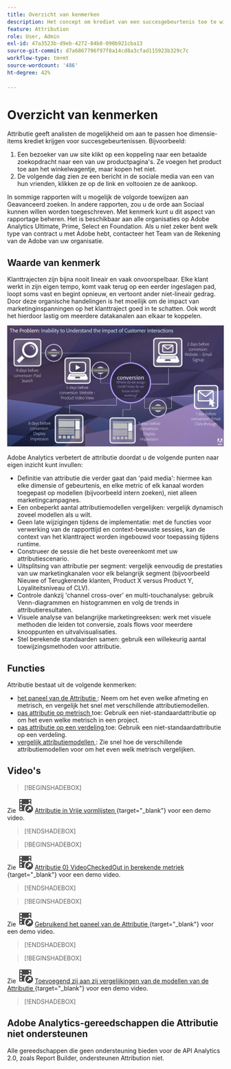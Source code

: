 ```yaml
---
title: Overzicht van kenmerken
description: Het concept om krediet van een succesgebeurtenis toe te wijzen aan meerdere dimensies.
feature: Attribution
role: User, Admin
exl-id: 47a3523b-d9eb-4272-84b8-090b921cba13
source-git-commit: d7a6867796f97f8a14cd8a3cfad115923b329c7c
workflow-type: tm+mt
source-wordcount: '486'
ht-degree: 42%

---
```


# Overzicht van kenmerken

Attributie geeft analisten de mogelijkheid om aan te passen hoe dimensie-items krediet krijgen voor succesgebeurtenissen. Bijvoorbeeld:

1. Een bezoeker van uw site klikt op een koppeling naar een betaalde zoekopdracht naar een van uw productpagina&#39;s. Ze voegen het product toe aan het winkelwagentje, maar kopen het niet.
2. De volgende dag zien ze een bericht in de sociale media van een van hun vrienden, klikken ze op de link en voltooien ze de aankoop.

In sommige rapporten wilt u mogelijk de volgorde toewijzen aan Geavanceerd zoeken. In andere rapporten, zou u de orde aan Sociaal kunnen willen worden toegeschreven. Met kenmerk kunt u dit aspect van rapportage beheren. Het is beschikbaar aan alle organisaties op Adobe Analytics Ultimate, Prime, Select en Foundation. Als u niet zeker bent welk type van contract u met Adobe hebt, contacteer het Team van de Rekening van de Adobe van uw organisatie.

## Waarde van kenmerk

Klanttrajecten zijn bijna nooit lineair en vaak onvoorspelbaar. Elke klant werkt in zijn eigen tempo, komt vaak terug op een eerder ingeslagen pad, loopt soms vast en begint opnieuw, en vertoont ander niet-lineair gedrag. Door deze organische handelingen is het moeilijk om de impact van marketinginspanningen op het klanttraject goed in te schatten. Ook wordt het hierdoor lastig om meerdere datakanalen aan elkaar te koppelen.

![ probleem van de Attributie ](assets/attribution_iq_problem.png)

Adobe Analytics verbetert de attributie doordat u de volgende punten naar eigen inzicht kunt invullen:

* Definitie van attributie die verder gaat dan &#39;paid media&#39;: hiermee kan elke dimensie of gebeurtenis, en elke metric of elk kanaal worden toegepast op modellen (bijvoorbeeld intern zoeken), niet alleen marketingcampagnes.
* Een onbeperkt aantal attributiemodellen vergelijken: vergelijk dynamisch zoveel modellen als u wilt.
* Geen late wijzigingen tijdens de implementatie: met de functies voor verwerking van de rapporttijd en context-bewuste sessies, kan de context van het klanttraject worden ingebouwd voor toepassing tijdens runtime.
* Construeer de sessie die het beste overeenkomt met uw attributiescenario.
* Uitsplitsing van attributie per segment: vergelijk eenvoudig de prestaties van uw marketingkanalen voor elk belangrijk segment (bijvoorbeeld Nieuwe of Terugkerende klanten, Product X versus Product Y, Loyaliteitsniveau of CLV).
* Controle dankzij &#39;channel cross-over&#39; en multi-touchanalyse: gebruik Venn-diagrammen en histogrammen en volg de trends in attributieresultaten.
* Visuele analyse van belangrijke marketingreeksen: werk met visuele methoden die leiden tot conversie, zoals flows voor meerdere knooppunten en uitvalvisualisaties.
* Stel berekende standaarden samen: gebruik een willekeurig aantal toewijzingsmethoden voor attributie.

## Functies

Attributie bestaat uit de volgende kenmerken:

* [ het paneel van de Attributie ](../c-panels/attribution.md): Neem om het even welke afmeting en metrisch, en vergelijk het snel met verschillende attributiemodellen.
* [ pas attributie op metrisch ](../visualizations/freeform-table/column-row-settings/column-settings.md) toe: Gebruik een niet-standaardattributie op om het even welke metrisch in een project.
* [ pas attributie op een verdeling ](../components/dimensions/t-breakdown-fa.md) toe: Gebruik een niet-standaardattributie op een verdeling.
* [ vergelijk attributiemodellen ](../components/apply-create-metrics.md): Zie snel hoe de verschillende attributiemodellen voor om het even welk metrisch vergelijken.

## Video&#39;s


>[!BEGINSHADEBOX]

Zie ![ VideoCheckedOut ](/help/assets/icons/VideoCheckedOut.svg) [ Attributie in Vrije vormlijsten ](https://video.tv.adobe.com/v/23136?quality=12&learn=on){target="_blank"} voor een demo video.

>[!ENDSHADEBOX]


>[!BEGINSHADEBOX]

Zie ![&#128279;](/help/assets/icons/VideoCheckedOut.svg) [ Attributie 0&rbrace; VideoCheckedOut in berekende metriek ](https://video.tv.adobe.com/v/23140?quality=12&learn=on){target="_blank"} voor een demo video.

>[!ENDSHADEBOX]


>[!BEGINSHADEBOX]

Zie ![ VideoCheckedOut ](/help/assets/icons/VideoCheckedOut.svg) [ Gebruikend het paneel van de Attributie ](https://video.tv.adobe.com/v/23139?quality=12&learn=on){target="_blank"} voor een demo video.

>[!ENDSHADEBOX]


>[!BEGINSHADEBOX]

Zie ![ VideoCheckedOut ](/help/assets/icons/VideoCheckedOut.svg) [ Toevoegend zij aan zij vergelijkingen van de modellen van de Attributie ](https://video.tv.adobe.com/v/23651?quality=12&learn=on){target="_blank"} voor een demo video.

>[!ENDSHADEBOX]


## Adobe Analytics-gereedschappen die Attributie niet ondersteunen

Alle gereedschappen die geen ondersteuning bieden voor de API Analytics 2.0, zoals Report Builder, ondersteunen Attribution niet.